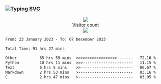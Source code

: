 ### <a href="https://git.io/typing-svg"><img src="https://readme-typing-svg.herokuapp.com?font=Fira+Code&pause=1000&width=435&lines=+Hi+%F0%9F%91%8B+There+is+Chenghow" alt="Typing SVG" /></a>
<p align="center"> 
  <img src="https://github-readme-stats.vercel.app/api?username=chenghow&show_icons=true"><br>
  Visitor count<br>
  <img src="https://profile-counter.glitch.me/chenghow/count.svg">
</p>

<!--START_SECTION:waka-->

```txt
From: 23 January 2023 - To: 07 December 2023

Total Time: 91 hrs 27 mins

Other          65 hrs 59 mins  >>>>>>>>>>>>>>>>>>-------   72.16 %
Python         10 hrs 11 mins  >>>----------------------   11.15 %
Text           6 hrs 5 mins    >>-----------------------   06.67 %
Markdown       2 hrs 53 mins   >------------------------   03.16 %
C              2 hrs 47 mins   >------------------------   03.05 %
```

<!--END_SECTION:waka-->

